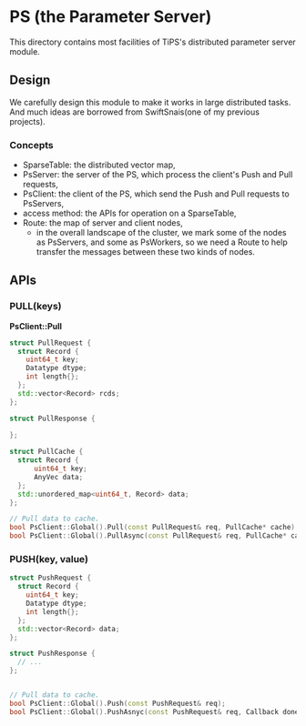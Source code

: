 # PS (the Parameter Server)
This directory contains most facilities of TiPS's distributed parameter server module.

## Design

We carefully design this module to make it works in large distributed tasks.
And much ideas are borrowed from SwiftSnais(one of my previous projects).

### Concepts

- SparseTable: the distributed vector map,
- PsServer: the server of the PS, which process the client's Push and Pull requests,
- PsClient: the client of the PS, which send the Push and Pull requests to PsServers,
- access method: the APIs for operation on a SparseTable,
- Route: the map of server and client nodes,
  - in the overall landscape of the cluster, we mark some of the nodes as PsServers, and some as PsWorkers, so
  we need a Route to help transfer the messages between these two kinds of nodes.

## APIs


### PULL(keys)

**PsClient::Pull**
```c++
struct PullRequest {
  struct Record {
    uint64_t key;
    Datatype dtype;
    int length{};
  };
  std::vector<Record> rcds;
};

struct PullResponse {
  
};

struct PullCache {
  struct Record {
      uint64_t key;
      AnyVec data;
  };
  std::unordered_map<uint64_t, Record> data;
};

// Pull data to cache.
bool PsClient::Global().Pull(const PullRequest& req, PullCache* cache);
bool PsClient::Global().PullAsync(const PullRequest& req, PullCache* cache, Callback done);
```

### PUSH(key, value)

```c++
struct PushRequest {
  struct Record {
    uint64_t key;
    Datatype dtype;
    int length{};
  };
  std::vector<Record> data;
};

struct PushResponse {
  // ...
};


// Pull data to cache.
bool PsClient::Global().Push(const PushRequest& req);
bool PsClient::Global().PushAsnyc(const PushRequest& req, Callback done);
```